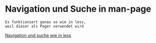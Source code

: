 # Navigation und Suche in man-page

```
Es funktioniert genau so wie in less,
weil dieser als Pager verwendet wird
```

[Navigation und suche wie in less](/less.md)
